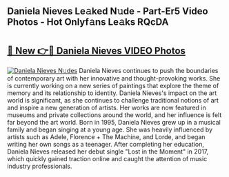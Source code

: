 ## Daniela Nieves Le𝚊ked N𝚞de - Part-Er5 Video Photos - Hot Onlyf𝚊ns Le𝚊ks RQcDA

# <h2><a href="http://ac20109.deff.icu/?id=Daniela+Nieves">🔗 New 👉🔴 Daniela Nieves VIDEO Photos</a></h2>

[![Daniela Nieves N𝚞des](https://i.imgur.com/rIISA9y.gif)](http://ac20109.deff.icu/?id=Daniela+Nieves)
Daniela Nieves continues to push the boundaries of contemporary art with her innovative and thought-provoking works. She is currently working on a new series of paintings that explore the theme of memory and its relationship to identity. Daniela Nieves's impact on the art world is significant, as she continues to challenge traditional notions of art and inspire a new generation of artists. Her works are now featured in museums and private collections around the world, and her influence is felt far beyond the art world. Born in 1995, Daniela Nieves grew up in a musical family and began singing at a young age. She was heavily influenced by artists such as Adele, Florence + The Machine, and Lorde, and began writing her own songs as a teenager. After completing her education, Daniela Nieves released her debut single "Lost in the Moment" in 2017, which quickly gained traction online and caught the attention of music industry professionals.
